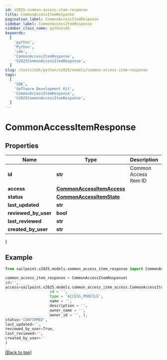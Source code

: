 ```yaml
---
id: v2025-common-access-item-response
title: CommonAccessItemResponse
pagination_label: CommonAccessItemResponse
sidebar_label: CommonAccessItemResponse
sidebar_class_name: pythonsdk
keywords:
  [
    'python',
    'Python',
    'sdk',
    'CommonAccessItemResponse',
    'V2025CommonAccessItemResponse',
  ]
slug: /tools/sdk/python/v2025/models/common-access-item-response
tags:
  [
    'SDK',
    'Software Development Kit',
    'CommonAccessItemResponse',
    'V2025CommonAccessItemResponse',
  ]
---
```


# CommonAccessItemResponse

## Properties

| Name | Type | Description | Notes |
| --- | --- | --- | --- |
| **id** | **str** | Common Access Item ID | [optional] |
| **access** | [**CommonAccessItemAccess**](common-access-item-access) |  | [optional] |
| **status** | [**CommonAccessItemState**](common-access-item-state) |  | [optional] |
| **last_updated** | **str** |  | [optional] |
| **reviewed_by_user** | **bool** |  | [optional] |
| **last_reviewed** | **str** |  | [optional] |
| **created_by_user** | **str** |  | [optional] |

}

## Example

```python
from sailpoint.v2025.models.common_access_item_response import CommonAccessItemResponse

common_access_item_response = CommonAccessItemResponse(
id='',
access=sailpoint.v2025.models.common_access_item_access.CommonAccessItemAccess(
                    id = '',
                    type = 'ACCESS_PROFILE',
                    name = '',
                    description = '',
                    owner_name = '',
                    owner_id = '', ),
status='CONFIRMED',
last_updated='',
reviewed_by_user=True,
last_reviewed='',
created_by_user=''
)

```

[[Back to top]](#)

